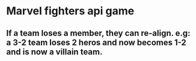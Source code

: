 # Marvel fighters api game

## If a team loses a member, they can re-align. e.g: a 3-2 team loses 2 heros and now becomes 1-2 and is now a villain team.  

